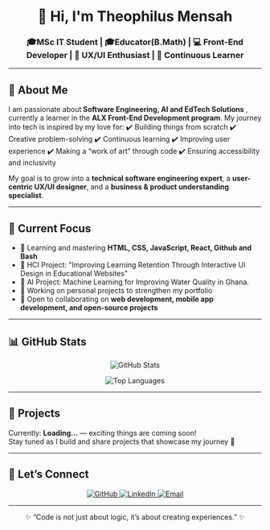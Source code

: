<!-- Profile Header -->
<h1 align="center">👋 Hi, I'm Theophilus Mensah</h1>
<h3 align="center">🎓MSc IT Student | 🎓Educator(B.Math) | 💻 Front-End Developer | 🎨 UX/UI Enthusiast | 🚀 Continuous Learner</h3>

---

<!-- About Me -->
## 🌟 About Me  
<p>
I am passionate about<b> Software Engineering, AI and EdTech Solutions </b>, currently a learner in the <b>ALX Front-End Development program</b>.  
My journey into tech is inspired by my love for:  
✔️ Building things from scratch  
✔️ Creative problem-solving  
✔️ Continuous learning  
✔️ Improving user experience  
✔️ Making a “work of art” through code  
✔️ Ensuring accessibility and inclusivity  

My goal is to grow into a <b>technical software engineering expert</b>, a <b>user-centric UX/UI designer</b>, and a <b>business & product understanding specialist</b>.
</p>

---

<!-- Current Focus -->
## 📌 Current Focus  
- 🌱 Learning and mastering **HTML, CSS, JavaScript, React, Github and Bash**
- 📂 HCI Project: "Improving Learning Retention Through Interactive UI Design in Educational Websites"
- 📝 AI Project: Machine Learning for Improving Water Quality in Ghana.
- 🔨 Working on personal projects to strengthen my portfolio  
- 🤝 Open to collaborating on **web development, mobile app development, and open-source projects**  

---

<!-- GitHub Stats -->
## 📊 GitHub Stats  
<p align="center">
  <img src="https://github-readme-stats.vercel.app/api?username=t-mensah&show_icons=true&theme=tokyonight" alt="GitHub Stats" />
</p>  

<p align="center">
  <img src="https://github-readme-stats.vercel.app/api/top-langs/?username=t-mensah&layout=compact&theme=tokyonight" alt="Top Languages" />
</p>

---

<!-- Projects -->
## 🚀 Projects  
Currently: **Loading...** — exciting things are coming soon!  
Stay tuned as I build and share projects that showcase my journey 🚀  

---

<!-- Let's Connect -->
## 🤝 Let’s Connect  
<p align="center">
  <a href="https://github.com/t-mensah">
    <img src="https://img.shields.io/badge/GitHub-t--mensah-blue?logo=github" alt="GitHub" />
  </a>
  <a href="https://linkedin.com/in/theophilus-mensah-131809363">
    <img src="https://img.shields.io/badge/LinkedIn-Theophilus%20Mensah-blue?logo=linkedin" alt="LinkedIn" />
  </a>
  <a href="mailto:theophilusmensah2023@gmail.com">
    <img src="https://img.shields.io/badge/Email-Theophilus%20Mensah-red?logo=gmail" alt="Email" />
  </a>
</p>

---

<!-- Footer -->
<p align="center">
✨ “Code is not just about logic, it’s about creating experiences.” ✨
</p>
